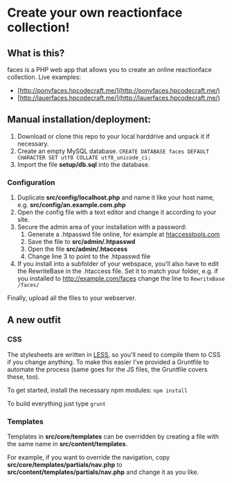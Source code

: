 # Create your own reactionface collection!

## What is this?

faces is a PHP web app that allows you to create an online reactionface collection. Live examples:

* [http://ponyfaces.hpcodecraft.me/](http://ponyfaces.hpcodecraft.me/)
* [http://lauerfaces.hpcodecraft.me/](http://lauerfaces.hpcodecraft.me/)

## Manual installation/deployment:

1. Download or clone this repo to your local harddrive and unpack it if necessary.
2. Create an empty MySQL database.
   `CREATE DATABASE faces DEFAULT CHARACTER SET utf8 COLLATE utf8_unicode_ci;`
3. Import the file **setup/db.sql** into the database.

### Configuration

1. Duplicate **src/config/localhost.php** and name it like your host name, e.g. **src/config/an.example.com.php**
2. Open the config file with a text editor and change it according to your site.
3. Secure the admin area of your installation with a password:
   1. Generate a .htpasswd file online, for example at [htaccesstools.com](http://www.htaccesstools.com/htpasswd-generator/)
   2. Save the file to **src/admin/.htpasswd**
   3. Open the file **src/admin/.htaccess**
   4. Change line 3 to point to the .htpasswd file
4. If you install into a subfolder of your webspace, you'll also have to edit the RewriteBase in the .htaccess file. Set it to match your folder, e.g. if you installed to http://example.com/faces change the line to `RewriteBase /faces/`

Finally, upload all the files to your webserver.

## A new outfit

### CSS

The stylesheets are written in [LESS](http://lesscss.org), so you'll need to compile them to CSS if you change anything. To make this easier I've provided a Gruntfile to automate the process (same goes for the JS files, the Gruntfile covers these, too).

To get started, install the necessary npm modules:
`npm install`

To build everything just type
`grunt`

### Templates

Templates in **src/core/templates** can be overridden by creating a file with the same name in **src/content/templates**.

For example, if you want to override the navigation, copy **src/core/templates/partials/nav.php** to **src/content/templates/partials/nav.php** and change it as you like.
